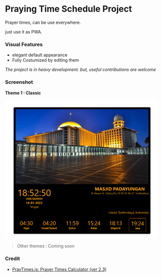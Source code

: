 # Praying Time Schedule Project

Prayer times, can be use everywhere.

just use it as PWA.

### Visual Features

- elegant default appearance
- Fully Costumized by editing them

*The project is in heavy development. but, useful contributions are welcome*

### Screenshot

**Theme 1 : Classic**

![Screenshot 1](assets/images/screenshot1.png)

> Other themes : Coming soon

### Credit

- [PrayTimes.js: Prayer Times Calculator (ver 2.3)](http://praytimes.org/calculation)
